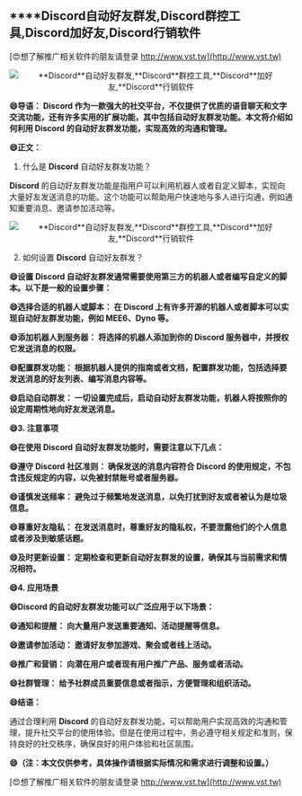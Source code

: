 ## ****Discord**自动好友群发,**Discord**群控工具,**Discord**加好友,**Discord**行销软件**

[😍想了解推广相关软件的朋友请登录 http://www.vst.tw](http://www.vst.tw)

 <center><img src="https://vst.tw/MP4/tuiguang/png/4.png" alt="**Discord**自动好友群发,**Discord**群控工具,**Discord**加好友,**Discord**行销软件"></center>

**😄导语： **Discord** 作为一款强大的社交平台，不仅提供了优质的语音聊天和文字交流功能，还有许多实用的扩展功能，其中包括自动好友群发功能。本文将介绍如何利用 **Discord** 的自动好友群发功能，实现高效的沟通和管理。**

**😄正文：**

1. 什么是 **Discord** 自动好友群发功能？

**Discord** 的自动好友群发功能是指用户可以利用机器人或者自定义脚本，实现向大量好友发送消息的功能。这个功能可以帮助用户快速地与多人进行沟通，例如通知重要消息、邀请参加活动等。

 <center><img src="https://vst.tw/MP4/tuiguang/png/0.png" alt="**Discord**自动好友群发,**Discord**群控工具,**Discord**加好友,**Discord**行销软件"></center>

2. 如何设置 **Discord** 自动好友群发？

**😄设置 **Discord** 自动好友群发通常需要使用第三方的机器人或者编写自定义的脚本。以下是一般的设置步骤：**

**😄选择合适的机器人或脚本： 在 **Discord** 上有许多开源的机器人或者脚本可以实现自动好友群发功能，例如 MEE6、Dyno 等。**

**😄添加机器人到服务器： 将选择的机器人添加到你的 **Discord** 服务器中，并授权它发送消息的权限。**

**😄配置群发功能： 根据机器人提供的指南或者文档，配置群发功能，包括选择要发送消息的好友列表、编写消息内容等。**

**😄启动自动群发： 一切设置完成后，启动自动好友群发功能，机器人将按照你的设定周期性地向好友发送消息。**

**😄3. 注意事项**

**😄在使用 **Discord** 自动好友群发功能时，需要注意以下几点：**

**😄遵守 **Discord** 社区准则： 确保发送的消息内容符合 **Discord** 的使用规定，不包含违反规定的内容，以免被封禁账号或者服务器。**

**😄谨慎发送频率： 避免过于频繁地发送消息，以免打扰到好友或者被认为是垃圾信息。**

**😄尊重好友隐私： 在发送消息时，尊重好友的隐私权，不要泄露他们的个人信息或者涉及到敏感话题。**

**😄及时更新设置： 定期检查和更新自动好友群发的设置，确保其与当前需求和情况相符。**

**😄4. 应用场景**

**😄**Discord** 的自动好友群发功能可以广泛应用于以下场景：**

**😄通知和提醒： 向大量用户发送重要通知、活动提醒等信息。**

**😄邀请参加活动： 邀请好友参加游戏、聚会或者线上活动。**

**😄推广和营销： 向潜在用户或者现有用户推广产品、服务或者活动。**

**😄社群管理： 给予社群成员重要信息或者指示，方便管理和组织活动。**

**😄结语：**

通过合理利用 **Discord** 的自动好友群发功能，可以帮助用户实现高效的沟通和管理，提升社交平台的使用体验。但是在使用过程中，务必遵守相关规定和准则，保持良好的社交秩序，确保良好的用户体验和社区氛围。

**😄（注：本文仅供参考，具体操作请根据实际情况和需求进行调整和设置。）**

[😍想了解推广相关软件的朋友请登录 http://www.vst.tw](http://www.vst.tw)



